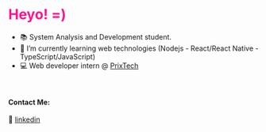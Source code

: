 
<h1 style="color:#FF1493"> Heyo! =) </h1>


 - 📚 System Analysis and Development student.
 - 🍵 I’m currently learning web technologies (Nodejs - React/React Native - TypeScript/JavaScript)
 - 💻 Web developer intern @ [PrixTech](https://prix.tech/)


[linkedin]: https://www.linkedin.com/in/yaralviana/
<br>

#### Contact Me:

👔 [linkedin][linkedin]

